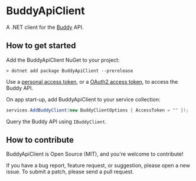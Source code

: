 # BuddyApiClient

A .NET client for the [Buddy](https://buddy.works/) API.

## How to get started

Add the BuddyApiClient NuGet to your project:

```
> dotnet add package BuddyApiClient --prerelease
```

Use a [personal access token](https://buddy.works/docs/api/getting-started/oauth2/personal-access-token), or a [OAuth2 access token](https://buddy.works/docs/api/getting-started/oauth2/introduction), to access the Buddy API.

On app start-up, add BuddyApiClient to your service collection:

```csharp
services.AddBuddyClient(new BuddyClientOptions { AccessToken = "" });
```

Query the Buddy API using `IBuddyClient`.

## How to contribute

BuddyApiClient is Open Source (MIT), and you're welcome to contribute!

If you have a bug report, feature request, or suggestion, please open a new issue. To submit a patch, please send a pull request.